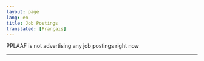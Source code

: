 ```yaml
---
layout: page
lang: en
title: Job Postings
translated: [Français]
---
```


PPLAAF is not advertising any job postings right now

--------------
